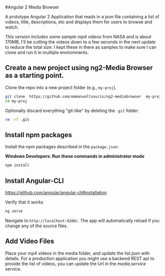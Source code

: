 #Angular 2 Media Browser

A prototype Angular 2 Application that reads in a json file containing a list of videos, title, descriptions, etc and displays them for users to browse and watch.

*This version includes some sample mp4 videos* from NASA and is about 170MB, I'll be cutting the videos down to a few seconds in the next update to reduce the total size. I kept these in there as samples to make sure I can clone and run it in multiple environments.

## Create a new project using ng2-Media Browser as a starting point.

Clone the repo into a new project folder (e.g., `my-proj`).
```bash
git clone  https://github.com/emmanueltsouris/ng2-mediabrowser  my-proj
cd my-proj
```

Optionally discard everything "git-like" by deleting the `.git` folder.
```bash
rm -rf .git
```

## Install npm packages

Install the npm packages described in the `package.json`:

**Windows Developers:  Run these commands in administrator mode**

```bash
npm install
```

## Install Angular-CLI
https://github.com/angular/angular-cli#installation

Verify that it works
```bash
ng serve
```

Navigate to `http://localhost:4200/`. The app will automatically reload if you change any of the source files.

## Add Video Files

Place your mp4 videos in the media folder, and update the list.json with details. For a production application you might use a backend REST api to provide the list of videos, you can update the Url in the *media.service* service.
